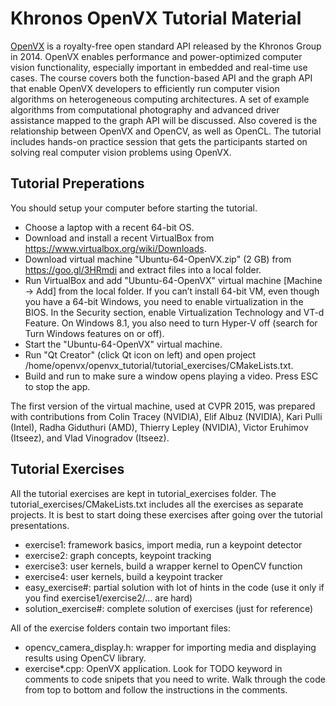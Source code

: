 # Khronos OpenVX Tutorial Material
[OpenVX](https://www.khronos.org/registry/vx/) is a royalty-free open standard API released by the Khronos Group in 2014. 
OpenVX enables performance and power-optimized computer vision functionality, 
especially important in embedded and real-time use cases. The course covers both 
the function-based API and the graph API that enable OpenVX developers to efficiently 
run computer vision algorithms on heterogeneous computing architectures. A set of example 
algorithms from computational photography and advanced driver assistance mapped to the 
graph API will be discussed. Also covered is the relationship between OpenVX and OpenCV, 
as well as OpenCL. The tutorial includes hands-on practice session that gets the participants 
started on solving real computer vision problems using OpenVX.

## Tutorial Preperations
You should setup your computer before starting the tutorial.
  * Choose a laptop with a recent 64-bit OS.
  * Download and install a recent VirtualBox from https://www.virtualbox.org/wiki/Downloads.
  * Download virtual machine "Ubuntu-64-OpenVX.zip" (2 GB) from https://goo.gl/3HRmdi and extract files into a local folder.
  * Run VirtualBox and add "Ubuntu-64-OpenVX" virtual machine [Machine -> Add] from the local folder. If you can’t install 64-bit VM, 
  even though you have a 64-bit Windows, you need to enable virtualization in the BIOS. In the Security section, 
  enable Virtualization Technology and VT-d Feature. On Windows 8.1, you also need to turn Hyper-V off 
  (search for Turn Windows features on or off).
  * Start the "Ubuntu-64-OpenVX" virtual machine. 
  * Run "Qt Creator" (click Qt icon on left) and open project /home/openvx/openvx_tutorial/tutorial_exercises/CMakeLists.txt.
  * Build and run to make sure a window opens playing a video. Press ESC to stop the app.

The first version of the virtual machine, used at CVPR 2015, was prepared with contributions from 
Colin Tracey (NVIDIA), Elif Albuz (NVIDIA), Kari Pulli (Intel), Radha Giduthuri (AMD), Thierry Lepley (NVIDIA), 
Victor Eruhimov (Itseez), and Vlad Vinogradov (Itseez).

## Tutorial Exercises
All the tutorial exercises are kept in tutorial_exercises folder. The tutorial_exercises/CMakeLists.txt includes
all the exercises as separate projects. It is best to start doing these exercises after going over the tutorial presentations.
  * exercise1: framework basics, import media, run a keypoint detector
  * exercise2: graph concepts, keypoint tracking
  * exercise3: user kernels, build a wrapper kernel to OpenCV function
  * exercise4: user kernels, build a keypoint tracker
  * easy_exercise#: partial solution with lot of hints in the code (use it only if you find exercise1/exercise2/... are hard)
  * solution_exercise#: complete solution of exercises (just for reference)
  
All of the exercise folders contain two important files:
  * opencv_camera_display.h: wrapper for importing media and displaying results using OpenCV library.
  * exercise*.cpp: OpenVX application. Look for TODO keyword in comments to code snipets that you need to write. 
    Walk through the code from top to bottom and follow the instructions in the comments.
